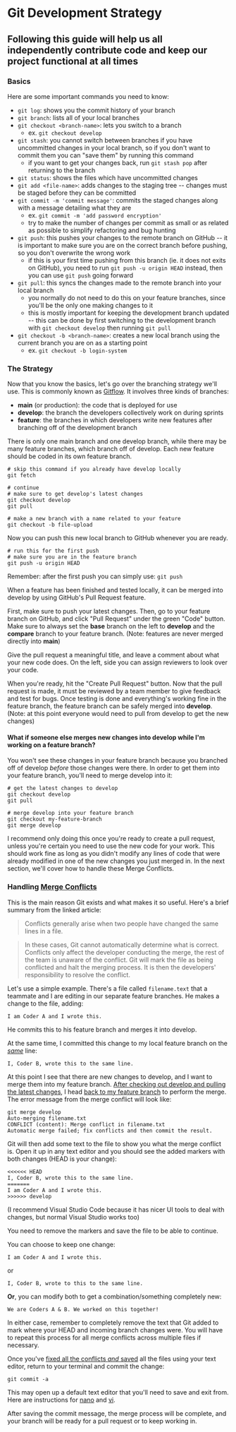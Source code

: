 # Git Development Strategy

## Following this guide will help us all independently contribute code and keep our project functional at all times

### Basics
Here are some important commands you need to know:
- `git log`: shows you the commit history of your branch
- `git branch`: lists all of your local branches
- `git checkout <branch-name>`: lets you switch to a branch
    - ex. `git checkout develop`
- `git stash`: you cannot switch between branches if you have uncommitted changes in your local branch, so if you don't want to commit them you can "save them" by running this command
    - if you want to get your changes back, run `git stash pop` after returning to the branch
- `git status`: shows the files which have uncommitted changes
- `git add <file-name>`: adds changes to the staging tree -- changes must be staged before they can be committed
- `git commit -m 'commit message'`: commits the staged changes along with a message detailing what they are
    - ex. `git commit -m 'add password encryption'`
    - try to make the number of changes per commit as small or as related as possible to simplify refactoring and bug hunting
- `git push`: this pushes your changes to the remote branch on GitHub -- it is important to make sure you are on the correct branch before pushing, so you don't overwrite the wrong work
    - if this is your first time pushing from this branch (ie. it does not exits on GitHub), you need to run `git push -u origin HEAD` instead, then you can use `git push` going forward
- `git pull`: this syncs the changes made to the remote branch into your local branch
    - you normally do not need to do this on your feature branches, since you'll be the only one making changes to it
    - this is mostly important for keeping the development branch updated -- this can be done by first switching to the development branch with `git checkout develop` then running `git pull`
- `git checkout -b <branch-name>`: creates a new local branch using the current branch you are on as a starting point 
    - ex. `git checkout -b login-system`

### The Strategy
Now that you know the basics, let's go over the branching strategy we'll use. This is commonly known as [Gitflow](https://www.atlassian.com/git/tutorials/comparing-workflows/gitflow-workflow). It involves three kinds of branches: 
- **main** (or production): the code that is deployed for use
- **develop**: the branch the developers collectively work on during sprints
- **feature**: the branches in which developers write new features after branching off of the development branch

There is only one main branch and one develop branch, while there may be many feature branches, which branch off of develop. Each new feature should be coded in its own feature branch. 
```git
# skip this command if you already have develop locally
git fetch

# continue
# make sure to get develop's latest changes
git checkout develop
git pull

# make a new branch with a name related to your feature
git checkout -b file-upload
```

Now you can push this new local branch to GitHub whenever you are ready.
```git
# run this for the first push
# make sure you are in the feature branch
git push -u origin HEAD
```
Remember: after the first push you can simply use: `git push`

When a feature has been finished and tested locally, it can be merged into develop by using GitHub's Pull Request feature. 

First, make sure to push your latest changes. Then, go to your feature branch on GitHub, and click "Pull Request" under the green "Code" button. Make sure to always set the **base** branch on the left to **develop** and the **compare** branch to your feature branch. (Note: features are never merged directly into **main**)

Give the pull request a meaningful title, and leave a comment about what your new code does. On the left, side you can assign reviewers to look over your code.

When you're ready, hit the "Create Pull Request" button. Now that the pull request is made, it must be reviewed by a team member to give feedback and test for bugs. Once testing is done and everything's working fine in the feature branch, the feature branch can be safely merged into **develop**. (Note: at this point everyone would need to pull from develop to get the new changes)

#### What if someone else merges new changes into develop while I'm working on a feature branch?
You won't see these changes in your feature branch because you branched off of develop *before* those changes were there. In order to get them into your feature branch, you'll need to merge develop into it:
```git
# get the latest changes to develop
git checkout develop
git pull

# merge develop into your feature branch
git checkout my-feature-branch
git merge develop
```
I recommend only doing this once you're ready to create a pull request, unless you're certain you need to use the new code for your work. This should work fine as long as you didn't modify any lines of code that were already modified in one of the new changes you just merged in. In the next section, we'll cover how to handle these Merge Conflicts. 

### Handling [Merge Conflicts](https://www.atlassian.com/git/tutorials/using-branches/merge-conflicts)
This is the main reason Git exists and what makes it so useful. Here's a brief summary from the linked article:
> Conflicts generally arise when two people have changed the same lines in a file.

> In these cases, Git cannot automatically determine what is correct. Conflicts only affect the developer conducting the merge, the rest of the team is unaware of the conflict. Git will mark the file as being conflicted and halt the merging process. It is then the developers' responsibility to resolve the conflict.

Let's use a simple example. There's a file called `filename.text` that a teammate and I are editing in our separate feature branches. He makes a change to the file, adding:
```text
I am Coder A and I wrote this.
```
He commits this to his feature branch and merges it into develop.

At the same time, I committed this change to my local feature branch on the <ins>*same*</ins> line:
```
I, Coder B, wrote this to the same line.
```

At this point I see that there are new changes to develop, and I want to merge them into my feature branch. <ins>After checking out develop and pulling the latest changes</ins>, I head <ins>back to my feature branch</ins> to perform the merge. The error message from the merge conflict will look like:
```git
git merge develop
Auto-merging filename.txt
CONFLICT (content): Merge conflict in filename.txt
Automatic merge failed; fix conflicts and then commit the result.
```
Git will then add some text to the file to show you what the merge conflict is. Open it up in any text editor and you should see the added markers with both changes (HEAD is your change):
```text
<<<<<< HEAD
I, Coder B, wrote this to the same line.
=======
I am Coder A and I wrote this.
>>>>>> develop
```
(I recommend Visual Studio Code because it has nicer UI tools to deal with changes, but normal Visual Studio works too)

You need to remove the markers and save the file to be able to continue. 

You can choose to keep one change:
```text
I am Coder A and I wrote this.
```
or
```text
I, Coder B, wrote to this to the same line.
```

**Or**, you can modify both to get a combination/something completely new:
```text
We are Coders A & B. We worked on this together!
```
In either case, remember to completely remove the text that Git added to mark where your HEAD and incoming branch changes were. You will have to repeat this process for all merge conflicts across multiple files if necessary.

Once you've <ins>fixed all the conflicts *and* saved</ins> all the files using your text editor, return to your terminal and commit the change:
```text
git commit -a
```
This may open up a default text editor that you'll need to save and exit from. Here are instructions for [nano](https://wiki.gentoo.org/wiki/Nano/Basics_Guide#Saving_and_exiting) and [vi](https://www.howtogeek.com/411210/how-to-exit-the-vi-or-vim-editor/).

After saving the commit message, the merge process will be complete, and your branch will be ready for a pull request or to keep working in.
